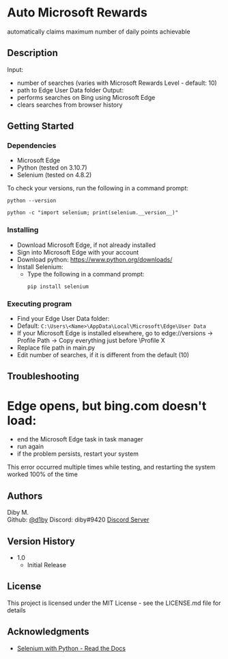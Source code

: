 # Auto Microsoft Rewards

automatically claims maximum number of daily points achievable

## Description

Input: 
* number of searches (varies with Microsoft Rewards Level - default: 10)
* path to Edge User Data folder
Output:
* performs searches on Bing using Microsoft Edge
* clears searches from browser history 

## Getting Started

### Dependencies
* Microsoft Edge
* Python (tested on 3.10.7)
* Selenium (tested on 4.8.2)

To check your versions, run the following in a command prompt:
```
python --version
```
```
python -c "import selenium; print(selenium.__version__)"
```

### Installing
* Download Microsoft Edge, if not already installed
* Sign into Microsoft Edge with your account
* Download python: https://www.python.org/downloads/
* Install Selenium:
   * Type the following in a command prompt:
      ```
      pip install selenium
      ```

### Executing program

* Find your Edge User Data folder:
 * Default: 
       ```
       C:\Users\<Name>\AppData\Local\Microsoft\Edge\User Data
       ```
 * If your Microsoft Edge is installed elsewhere, go to edge://versions -> Profile Path -> Copy everything just before \Profile X
 * Replace file path in main.py
* Edit number of searches, if it is different from the default (10)

## Troubleshooting

# Edge opens, but bing.com doesn't load:
 * end the Microsoft Edge task in task manager
 * run again
 * if the problem persists, restart your system
 
 This error occurred multiple times while testing, and restarting the system worked 100% of the time

## Authors

Diby M.  
Github: [@d1by](https://github.com/d1by/)
Discord: diby#9420
[Discord Server](https://discord.gg/frErDjHStx)

## Version History

* 1.0
    * Initial Release

## License

This project is licensed under the MIT License - see the LICENSE.md file for details

## Acknowledgments

* [Selenium with Python - Read the Docs](https://selenium-python.readthedocs.io/)
